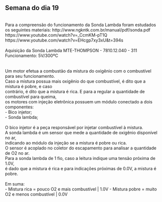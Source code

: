 ## Semana do dia 19
<br/>
Para a compreensão do funcionamento da Sonda Lambda foram estudados os seguintes materiais:
http://www.ngkntk.com.br/manual/pdf/sonda.pdf<br/>
https://www.youtube.com/watch?v=_CcmKM-pT1Q<br/>
https://www.youtube.com/watch?v=EHcgp7xy3xU&t=394s<br/>

<br/>
Aquisição da Sonda Lambda MTE-THOMPSON - 7810.12.040 - 311<br/>
Funcionamento: 5V/300ºC<br/>
<br/>


<br/>
Um motor efetua a combustão da mistura do oxigênio com o combustível para seu funcionamento.<br/>
Caso a mistura possua mais oxigênio do que combustível, é dito que a mistura é pobre, e caso<br/>
contrário, é dito que a mistura é rica. E para a regular a quantidade de combustível para queima,<br/>
os motores com injeção eletrônica possuem um módulo conectado a dois componentes:<br/>
- Bico injetor;<br/>
- Sonda lambda;<br/>
<br/>
O bico injetor é a peça responsável por injetar combustível à mistura.<br/>
A sonda lambda é um sensor que mede a quantidade de oxigênio disponível no ar,<br/>
indicando ao módulo da injeção se a mistura é pobre ou rica.<br/>
O sensor é acoplado no coletor do escapamento para analisar a quantidade de O2 no ar.<br/>
Para a sonda lambda de 1 fio, caso a leitura indique uma tensão próxima de 1.0V,<br/>
é dado que a mistura é rica e para indicações próximas de 0.0V, a mistura é pobre.<br/>
<br/>
Em suma:<br/>
- Mistura rica  = pouco O2 e mais combustível  | 1.0V
- Mistura pobre = muito O2 e menos combustível | 0.0V